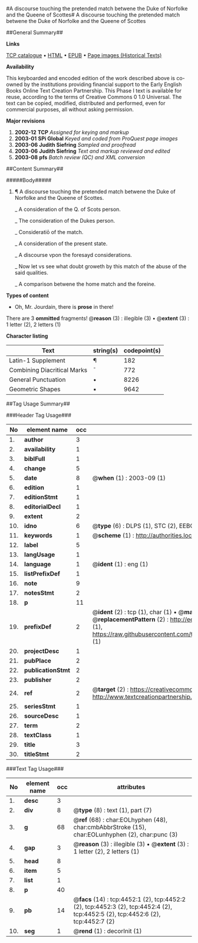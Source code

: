 #A discourse touching the pretended match betwene the Duke of Norfolke and the Queene of Scottes#
A discourse touching the pretended match betwene the Duke of Norfolke and the Queene of Scottes

##General Summary##

**Links**

[TCP catalogue](http://www.ota.ox.ac.uk/tcp/)  • 
[HTML](http://tei.it.ox.ac.uk/tcp/Texts-HTML/free/A03/A03749.html)  • 
[EPUB](http://tei.it.ox.ac.uk/tcp/Texts-EPUB/free/A03/A03749.epub) • 
[Page images (Historical Texts)](https://data.historicaltexts.jisc.ac.uk/view?pubId=eebo-99839986e&pageId=eebo-99839986e-4452-1)

**Availability**

This keyboarded and encoded edition of the
	       work described above is co-owned by the institutions
	       providing financial support to the Early English Books
	       Online Text Creation Partnership. This Phase I text is
	       available for reuse, according to the terms of Creative
	       Commons 0 1.0 Universal. The text can be copied,
	       modified, distributed and performed, even for
	       commercial purposes, all without asking permission.

**Major revisions**

1. __2002-12__ __TCP__ *Assigned for keying and markup*
1. __2003-01__ __SPi Global__ *Keyed and coded from ProQuest page images*
1. __2003-06__ __Judith Siefring__ *Sampled and proofread*
1. __2003-06__ __Judith Siefring__ *Text and markup reviewed and edited*
1. __2003-08__ __pfs__ *Batch review (QC) and XML conversion*

##Content Summary##

#####Body#####

1. ¶ A discourse touching the pretended match betwene the Duke of Norfolke and the Queene of Scottes.

    _ A consideration of the Q. of Scots person.

    _ The consideration of the Dukes person.

    _ Consideratiō of the match.

    _ A consideration of the present state.

    _ A discourse vpon the foresayd considerations.

    _ Now let vs see what doubt groweth by this match of the abuse of the said qualities.

    _ A comparison betwene the home match and the foreine.

**Types of content**

  * Oh, Mr. Jourdain, there is **prose** in there!

There are 3 **ommitted** fragments! 
 @__reason__ (3) : illegible (3)  •  @__extent__ (3) : 1 letter (2), 2 letters (1)

**Character listing**


|Text|string(s)|codepoint(s)|
|---|---|---|
|Latin-1 Supplement|¶|182|
|Combining             Diacritical Marks|̄|772|
|General Punctuation|•|8226|
|Geometric Shapes|▪|9642|

##Tag Usage Summary##

###Header Tag Usage###

|No|element name|occ|attributes|
|---|---|---|---|
|1.|__author__|3||
|2.|__availability__|1||
|3.|__biblFull__|1||
|4.|__change__|5||
|5.|__date__|8| @__when__ (1) : 2003-09 (1)|
|6.|__edition__|1||
|7.|__editionStmt__|1||
|8.|__editorialDecl__|1||
|9.|__extent__|2||
|10.|__idno__|6| @__type__ (6) : DLPS (1), STC (2), EEBO-CITATION (1), PROQUEST (1), VID (1)|
|11.|__keywords__|1| @__scheme__ (1) : http://authorities.loc.gov/ (1)|
|12.|__label__|5||
|13.|__langUsage__|1||
|14.|__language__|1| @__ident__ (1) : eng (1)|
|15.|__listPrefixDef__|1||
|16.|__note__|9||
|17.|__notesStmt__|2||
|18.|__p__|11||
|19.|__prefixDef__|2| @__ident__ (2) : tcp (1), char (1)  •  @__matchPattern__ (2) : ([0-9\-]+):([0-9IVX]+) (1), (.+) (1)  •  @__replacementPattern__ (2) : http://eebo.chadwyck.com/downloadtiff?vid=$1&page=$2 (1), https://raw.githubusercontent.com/textcreationpartnership/Texts/master/tcpchars.xml#$1 (1)|
|20.|__projectDesc__|1||
|21.|__pubPlace__|2||
|22.|__publicationStmt__|2||
|23.|__publisher__|2||
|24.|__ref__|2| @__target__ (2) : https://creativecommons.org/publicdomain/zero/1.0/ (1), http://www.textcreationpartnership.org/docs/. (1)|
|25.|__seriesStmt__|1||
|26.|__sourceDesc__|1||
|27.|__term__|2||
|28.|__textClass__|1||
|29.|__title__|3||
|30.|__titleStmt__|2||


###Text Tag Usage###

|No|element name|occ|attributes|
|---|---|---|---|
|1.|__desc__|3||
|2.|__div__|8| @__type__ (8) : text (1), part (7)|
|3.|__g__|68| @__ref__ (68) : char:EOLhyphen (48), char:cmbAbbrStroke (15), char:EOLunhyphen (2), char:punc (3)|
|4.|__gap__|3| @__reason__ (3) : illegible (3)  •  @__extent__ (3) : 1 letter (2), 2 letters (1)|
|5.|__head__|8||
|6.|__item__|5||
|7.|__list__|1||
|8.|__p__|40||
|9.|__pb__|14| @__facs__ (14) : tcp:4452:1 (2), tcp:4452:2 (2), tcp:4452:3 (2), tcp:4452:4 (2), tcp:4452:5 (2), tcp:4452:6 (2), tcp:4452:7 (2)|
|10.|__seg__|1| @__rend__ (1) : decorInit (1)|
